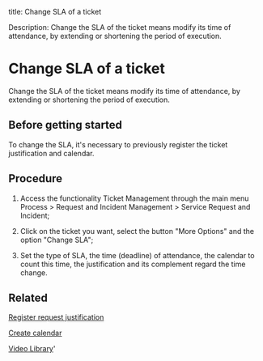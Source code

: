 title: Change SLA of a ticket

Description: Change the SLA of the ticket means modify its time of attendance, by extending or shortening the period of execution.

# Change SLA of a ticket
Change the SLA of the ticket means modify its time of attendance, by extending or shortening the period of execution.

Before getting started
--------------------------

To change the SLA, it's necessary to previously register the ticket
justification and calendar.

Procedure
-------------

1.  Access the functionality Ticket Management through the main menu Process \>
    Request and Incident Management \> Service Request and Incident;

2.  Click on the ticket you want, select the button "More Options" and the option "Change SLA";

3.  Set the type of SLA, the time (deadline) of attendance, the calendar to
    count this time, the justification and its complement regard the time
    change.

Related
-----------

[Register request justification](/en-us/citsmart-platform-9/processes/portfolio-and-catalog/configuration/register-request-justification.html)

[Create calendar](/en-us/citsmart-platform-9/platform-administration/time/create-calendar.html)

<i class='fa fa-youtube-play  fa-2x' style='color:#97ce17;vertical-align: middle;'> </i> [Video Library](https://www.youtube.com/playlist?list=PLB5qK2uzf2RNrJnhiXj3dbmgsm9-quhfz)'

<!-- !!! tip "About"

    <b>Product/Version:</b> CITSmart | 9.00 &nbsp;&nbsp;
    <b>Updated:</b>01/03/2021 – Larissa Lourenço
